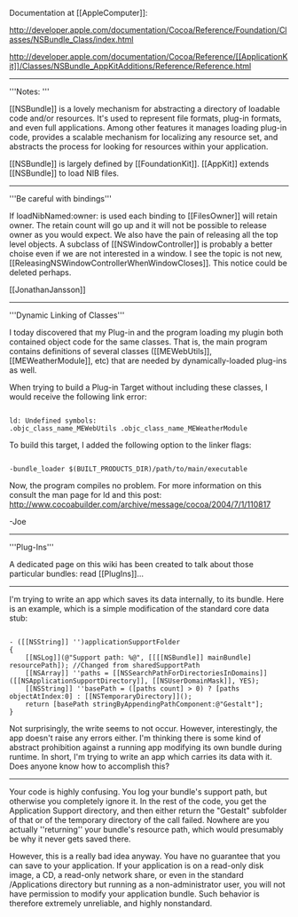 Documentation at [[AppleComputer]]:

http://developer.apple.com/documentation/Cocoa/Reference/Foundation/Classes/NSBundle_Class/index.html

http://developer.apple.com/documentation/Cocoa/Reference/[[ApplicationKit]]/Classes/NSBundle_AppKitAdditions/Reference/Reference.html

----

'''Notes: '''

[[NSBundle]] is a lovely mechanism for abstracting a directory of loadable code and/or resources. It's used to represent file formats, plug-in formats, and even full applications. Among other features it manages loading plug-in code, provides a scalable mechanism for localizing any resource set, and abstracts the process for looking for resources within your application. 

[[NSBundle]] is largely defined by [[FoundationKit]]. [[AppKit]] extends [[NSBundle]] to load NIB files.

----

'''Be careful with bindings'''

If loadNibNamed:owner: is used each binding to [[FilesOwner]] will retain owner. The retain count will go up and it will not be possible to release owner as you would expect. We also have the pain of releasing all the top level objects. A subclass of [[NSWindowController]] is probably a better choise even if we are not interested in a window. I see the topic is not new, [[ReleasingNSWindowControllerWhenWindowCloses]]. This notice could be deleted perhaps.

[[JonathanJansson]]

----

'''Dynamic Linking of Classes'''

I today discovered that my Plug-in and the program loading my plugin both contained object code for the same classes.  That is, the main program contains definitions of several classes ([[MEWebUtils]], [[MEWeatherModule]], etc) that are needed by dynamically-loaded plug-ins as well.

When trying to build a Plug-in Target without including these classes, I would receive the following link error:

<code>
ld: Undefined symbols:
.objc_class_name_MEWebUtils .objc_class_name_MEWeatherModule
</code>

To build this target, I added the following option to the linker flags: 

<code>
-bundle_loader $(BUILT_PRODUCTS_DIR)/path/to/main/executable
</code>

Now, the program compiles no problem.  For more information on this consult the man page for ld and this post: http://www.cocoabuilder.com/archive/message/cocoa/2004/7/1/110817

-Joe

----

'''Plug-Ins'''

A dedicated page on this wiki has been created to talk about those particular bundles: read [[PlugIns]]...

----

I'm trying to write an app which saves its data internally, to its bundle.  Here is an example, which is a simple modification of the standard core data stub:

<code>
- ([[NSString]] '')applicationSupportFolder
{
	[[NSLog]](@"Support path: %@", [[[[NSBundle]] mainBundle] resourcePath]); //Changed from sharedSupportPath
    [[NSArray]] ''paths = [[NSSearchPathForDirectoriesInDomains]]([[NSApplicationSupportDirectory]], [[NSUserDomainMask]], YES);
    [[NSString]] ''basePath = ([paths count] > 0) ? [paths objectAtIndex:0] : [[NSTemporaryDirectory]]();
    return [basePath stringByAppendingPathComponent:@"Gestalt"];
}
</code>

Not surprisingly, the write seems to not occur.  However, interestingly, the app doesn't raise any errors either.  I'm thinking there is some kind of abstract prohibition against a running app modifying its own bundle during runtime.  In short, I'm trying to write an app which carries its data with it.  Does anyone know how to accomplish this?

----

Your code is highly confusing. You log your bundle's support path, but otherwise you completely ignore it. In the rest of the code, you get the Application Support directory, and then either return the "Gestalt" subfolder of that or of the temporary directory of the call failed. Nowhere are you actually ''returning'' your bundle's resource path, which would presumably be why it never gets saved there.

However, this is a really bad idea anyway. You have no guarantee that you can save to your application. If your application is on a read-only disk image, a CD, a read-only network share, or even in the standard /Applications directory but running as a non-administrator user, you will not have permission to modify your application bundle. Such behavior is therefore extremely unreliable, and highly nonstandard.